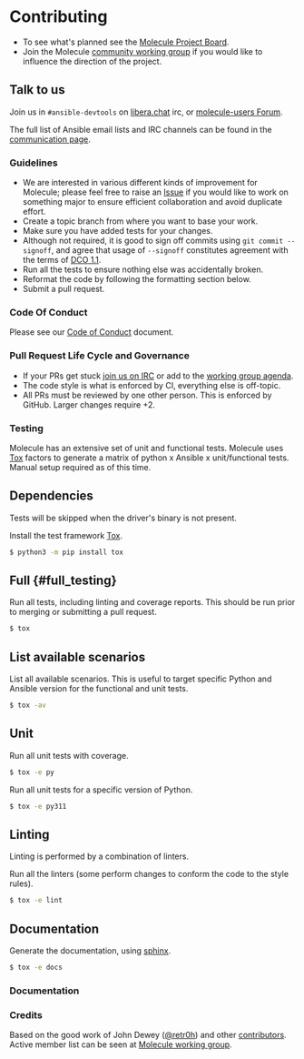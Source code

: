 # Contributing

- To see what's planned see the [Molecule Project
  Board](https://github.com/ansible-community/molecule/projects).
- Join the Molecule [community working
  group](https://github.com/ansible/community/wiki/molecule) if you
  would like to influence the direction of the project.

## Talk to us

Join us in `#ansible-devtools` on
[libera.chat](https://web.libera.chat/?channel=#ansible-molecule) irc,
or [molecule-users
Forum](https://groups.google.com/forum/#!forum/molecule-users).

The full list of Ansible email lists and IRC channels can be found in
the [communication
page](https://docs.ansible.com/ansible/latest/community/communication.html).

### Guidelines

- We are interested in various different kinds of improvement for
  Molecule; please feel free to raise an
  [Issue](https://github.com/ansible-community/molecule/issues/new/choose)
  if you would like to work on something major to ensure efficient
  collaboration and avoid duplicate effort.
- Create a topic branch from where you want to base your work.
- Make sure you have added tests for your changes.
- Although not required, it is good to sign off commits using
  `git commit --signoff`, and agree that usage of `--signoff`
  constitutes agreement with the terms of [DCO
  1.1](https://github.com/ansible-community/molecule/blob/main/DCO_1_1.md).
- Run all the tests to ensure nothing else was accidentally broken.
- Reformat the code by following the formatting section below.
- Submit a pull request.

### Code Of Conduct

Please see our [Code of
Conduct](https://github.com/ansible-community/molecule/blob/main/.github/CODE_OF_CONDUCT.md)
document.

### Pull Request Life Cycle and Governance

- If your PRs get stuck [join us on
  IRC](https://github.com/ansible/community/wiki/Molecule#join-the-discussion)
  or add to the [working group
  agenda](https://github.com/ansible/community/wiki/Molecule#meetings).
- The code style is what is enforced by CI, everything else is
  off-topic.
- All PRs must be reviewed by one other person. This is enforced by
  GitHub. Larger changes require +2.

### Testing

Molecule has an extensive set of unit and functional tests. Molecule
uses [Tox](https://tox.readthedocs.io/en/latest/) factors to generate a
matrix of python x Ansible x unit/functional tests. Manual setup
required as of this time.

## Dependencies

Tests will be skipped when the driver's binary is not present.

Install the test framework [Tox](https://tox.readthedocs.io/en/latest/).

```bash
$ python3 -m pip install tox
```

## Full {#full_testing}

Run all tests, including linting and coverage reports. This should be
run prior to merging or submitting a pull request.

```bash
$ tox
```

## List available scenarios

List all available scenarios. This is useful to target specific Python
and Ansible version for the functional and unit tests.

```bash
$ tox -av
```

## Unit

Run all unit tests with coverage.

```bash
$ tox -e py
```

Run all unit tests for a specific version of Python.

```bash
$ tox -e py311
```

## Linting

Linting is performed by a combination of linters.

Run all the linters (some perform changes to conform the code to the
style rules).

```bash
$ tox -e lint
```

## Documentation

Generate the documentation, using [sphinx](http://www.sphinx-doc.org).

```bash
$ tox -e docs
```

### Documentation

### Credits

Based on the good work of John Dewey
([\@retr0h](https://github.com/retr0h)) and other
[contributors](https://github.com/ansible-community/molecule/graphs/contributors).
Active member list can be seen at [Molecule working
group](https://github.com/ansible/community/wiki/Molecule).
